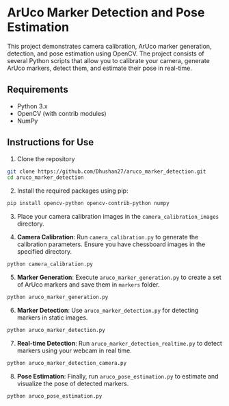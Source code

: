 # ArUco Marker Detection and Pose Estimation

This project demonstrates camera calibration, ArUco marker generation, detection, and pose estimation using OpenCV. The project consists of several Python scripts that allow you to calibrate your camera, generate ArUco markers, detect them, and estimate their pose in real-time.

## Requirements

- Python 3.x
- OpenCV (with contrib modules)
- NumPy

## Instructions for Use

1. Clone the repository

```bash
git clone https://github.com/Dhushan27/aruco_marker_detection.git
cd aruco_marker_detection
```

2. Install the required packages using pip:

```bash
pip install opencv-python opencv-contrib-python numpy
```

3. Place your camera calibration images in the `camera_calibration_images` directory.

4. **Camera Calibration**: Run `camera_calibration.py` to generate the calibration parameters. Ensure you have chessboard images in the specified directory.

```bash
python camera_calibration.py
```
  
5. **Marker Generation**: Execute `aruco_marker_generation.py` to create a set of ArUco markers and save them in `markers` folder.

```bash
python aruco_marker_generation.py
```

6. **Marker Detection**: Use `aruco_marker_detection.py` for detecting markers in static images.

```bash
python aruco_marker_detection.py
```

7. **Real-time Detection**: Run `aruco_marker_detection_realtime.py` to detect markers using your webcam in real time.

```bash
python aruco_marker_detection_camera.py
```

8. **Pose Estimation**: Finally, run `aruco_pose_estimation.py` to estimate and visualize the pose of detected markers.

```bash
python aruco_pose_estimation.py
```
